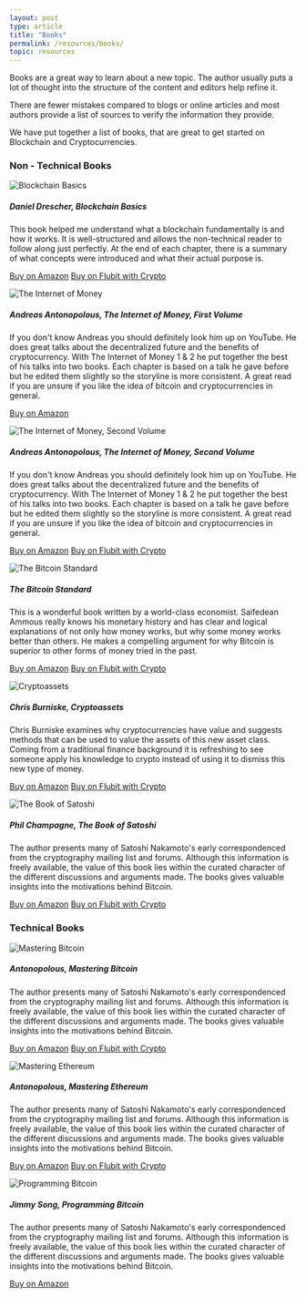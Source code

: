 ```yaml
---
layout: post
type: article
title: "Books"
permalink: /resources/books/
topic: resources
---
```


Books are a great way to learn about a new topic. The author usually puts a lot of thought into the structure of the content and editors help refine it.

There are fewer mistakes compared to blogs or online articles and most authors provide a list of sources to verify the information they provide.

We have put together a list of books, that are great to get started on Blockchain and Cryptocurrencies.

### Non - Technical Books

<div class="row mt-5">
    <div class="col-md-3">
        <img src="https://images-na.ssl-images-amazon.com/images/I/51hznz78ZHL._SX331_BO1,204,203,200_.jpg" alt="Blockchain Basics" />
    </div>
    <div class="col-md-9">
        <h5>Daniel Drescher, Blockchain Basics</h5>
        <p>
            This book helped me understand what a blockchain fundamentally is and how it works. It is well-structured and allows the non-technical reader to follow along just perfectly. At the end of each chapter, there is a summary of what concepts were introduced and what their actual purpose is.
        </p>
        <p class="mt-5">
            <a class="btn btn-info mb-2 mr-2" href="https://www.amazon.com/Blockchain-Basics-Non-Technical-Introduction-Steps-dp-1484226038/dp/1484226038/ref=mt_paperback?_encoding=UTF8&me=&qid=" target="_blank">Buy on Amazon</a>
            <a class="btn btn-info mb-2" href="https://flubit.com/shop/p/blockchain-basics-a-non-technical-introduction-in-25-steps/FL6Y34733" target="_blank">Buy on Flubit with Crypto</a>
        </p>
    </div>
</div>


<div class="row mt-5">
    <div class="col-md-3">
        <img src="https://images-na.ssl-images-amazon.com/images/I/41Sd-xsaKOL._SX331_BO1,204,203,200_.jpg" alt="The Internet of Money" />
    </div>
    <div class="col-md-9">
        <h5>Andreas Antonopolous, The Internet of Money, First Volume</h5>
        <p>
            If you don't know Andreas you should definitely look him up on YouTube. He does great talks about the decentralized future and the benefits of cryptocurrency. With The Internet of Money 1 & 2 he put together the best of his talks into two books. Each chapter is based on a talk he gave before but he edited them slightly so the storyline is more consistent. A great read if you are unsure if you like the idea of bitcoin and cryptocurrencies in general.
        </p>
        <p class="mt-5">
            <a class="btn btn-info" href="https://www.amazon.com/Internet-Money-Andreas-M-Antonopoulos/dp/1537000454/ref=sr_1_1?keywords=the+internet+of+money&qid=1551529472&s=books&sr=1-1" target="_blank">Buy on Amazon</a>
        </p>
    </div>
</div>


<div class="row mt-5">
    <div class="col-md-3">
        <img src="https://images-na.ssl-images-amazon.com/images/I/4137Zf9hIaL._SX331_BO1,204,203,200_.jpg" alt="The Internet of Money, Second Volume" />
    </div>
    <div class="col-md-9">
        <h5>Andreas Antonopolous, The Internet of Money, Second Volume</h5>
        <p>
            If you don't know Andreas you should definitely look him up on YouTube. He does great talks about the decentralized future and the benefits of cryptocurrency. With The Internet of Money 1 & 2 he put together the best of his talks into two books. Each chapter is based on a talk he gave before but he edited them slightly so the storyline is more consistent. A great read if you are unsure if you like the idea of bitcoin and cryptocurrencies in general.
        </p>
        <p class="mt-5">
            <a class="btn btn-info mb-2 mr-2" href="https://www.amazon.com/Internet-Money-Andreas-M-Antonopoulos/dp/194791006X/ref=sr_1_4?keywords=the+internet+of+money&qid=1551529721&s=gateway&sr=8-4" target="_blank">Buy on Amazon</a>
            <a class="btn btn-info mb-2" href="https://flubit.com/shop/p/the-internet-of-money-volume-two-a-collection-of-talks-by-andreas-m-antonopoulos/FLXWDQ2WV" target="_blank">Buy on Flubit with Crypto</a>
        </p>
    </div>
</div>


<div class="row mt-5">
    <div class="col-md-3">
        <img src="https://images-na.ssl-images-amazon.com/images/I/41OkyX3WhLL._SX329_BO1,204,203,200_.jpg" alt="The Bitcoin Standard" />
    </div>
    <div class="col-md-9">
        <h5>The Bitcoin Standard</h5>
        <p>
            This is a wonderful book written by a world-class economist. Saifedean Ammous really knows his monetary history and has clear and logical explanations of not only how money works, but why some money works better than others. He makes a compelling argument for why Bitcoin is superior to other forms of money tried in the past.
        </p>
        <p class="mt-5">
            <a class="btn btn-info mb-2 mr-2" href="https://www.amazon.com/Bitcoin-Standard-Decentralized-Alternative-Central/dp/1119473861/ref=sr_1_2?crid=2D2K012DSQLXB&keywords=the+bitcoin+standard&qid=1551529810&s=gateway&sprefix=the+bitcoin%2Caps%2C276&sr=8-2" target="_blank">Buy on Amazon</a>
            <a class="btn btn-info mb-2" href="https://flubit.com/shop/p/the-bitcoin-standard/FLEQ6E1L4" target="_blank">Buy on Flubit with Crypto</a>
        </p>
    </div>
</div>


<div class="row mt-5">
    <div class="col-md-3">
        <img src="https://images-na.ssl-images-amazon.com/images/I/516Bh1Rn8RL._SX346_BO1,204,203,200_.jpg" alt="Cryptoassets" />
    </div>
    <div class="col-md-9">
        <h5>Chris Burniske, Cryptoassets</h5>
        <p>
            Chris Burniske examines why cryptocurrencies have value and suggests methods that can be used to value the assets of this new asset class. Coming from a traditional finance background it is refreshing to see someone apply his knowledge to crypto instead of using it to dismiss this new type of money.
        </p>
        <p class="mt-5">
            <a class="btn btn-info mb-2 mr-2" href="https://www.amazon.com/Cryptoassets-Innovative-Investors-Bitcoin-Beyond/dp/1260026671/ref=sr_1_2?crid=3JQ6DMSFL0J4&keywords=crypto+assets&qid=1551529904&s=books&sprefix=crypto+ass%2Caps%2C256&sr=1-2" target="_blank">Buy on Amazon</a>
            <a class="btn btn-info mb-2" href="https://flubit.com/shop/p/cryptoassets-the-innovative-investors-guide-to-bitcoin-and-beyond/FL3Y6817L" target="_blank">Buy on Flubit with Crypto</a>
        </p>
    </div>
</div>


<div class="row mt-5">
    <div class="col-md-3">
        <img src="https://images-na.ssl-images-amazon.com/images/I/51jSwQ46ngL._SX331_BO1,204,203,200_.jpg" alt="The Book of Satoshi" />
    </div>
    <div class="col-md-9">
        <h5>Phil Champagne, The Book of Satoshi</h5>
        <p>
            The author presents many of Satoshi Nakamoto's early correspondenced from the cryptography mailing list and forums. Although this information is freely available, the value of this book lies within the curated character of the different discussions and arguments made. The books gives valuable insights into the motivations behind Bitcoin.
        </p>
        <p class="mt-5">
            <a class="btn btn-info mb-2 mr-2" href="https://www.amazon.com/Book-Satoshi-Collected-Writings-Nakamoto/dp/0996061312/ref=sr_1_1?crid=22S3BTHX5YXBX&keywords=the+book+of+satoshi&qid=1551530638&s=books&sprefix=The+book+of+sa%2Cstripbooks-intl-ship%2C262&sr=1-1" target="_blank">Buy on Amazon</a>
            <a class="btn btn-info mb-2" href="https://flubit.com/shop/p/the-book-of-satoshi-the-collected-writings-of-bitcoin-creator-satoshi/FL4V87DLQ" target="_blank">Buy on Flubit with Crypto</a>
        </p>
    </div>
</div>



<h3 class="mt-5">Technical Books</h3>



<div class="row mt-5">
    <div class="col-md-3">
        <img src="https://images-na.ssl-images-amazon.com/images/I/51nnYGq964L._SX381_BO1,204,203,200_.jpg" alt="Mastering Bitcoin" />
    </div>
    <div class="col-md-9">
        <h5>Antonopolous, Mastering Bitcoin</h5>
        <p>
            The author presents many of Satoshi Nakamoto's early correspondenced from the cryptography mailing list and forums. Although this information is freely available, the value of this book lies within the curated character of the different discussions and arguments made. The books gives valuable insights into the motivations behind Bitcoin.
        </p>
        <p class="mt-5">
            <a class="btn btn-info mb-2 mr-2" href="https://www.amazon.com/Mastering-Bitcoin-Programming-Open-Blockchain-dp-1491954388/dp/1491954388/ref=mt_paperback?_encoding=UTF8&me=&qid=" target="_blank">Buy on Amazon</a>
            <a class="btn btn-info mb-2" href="https://flubit.com/shop/p/mastering-bitcoin-unlocking-digital-cryptocurrencies/FLOVDQ33" target="_blank">Buy on Flubit with Crypto</a>
        </p>
    </div>
</div>


<div class="row mt-5">
    <div class="col-md-3">
        <img src="https://images-na.ssl-images-amazon.com/images/I/51X3VeaAZnL._SX379_BO1,204,203,200_.jpg" alt="Mastering Ethereum" />
    </div>
    <div class="col-md-9">
        <h5>Antonopolous, Mastering Ethereum</h5>
        <p>
            The author presents many of Satoshi Nakamoto's early correspondenced from the cryptography mailing list and forums. Although this information is freely available, the value of this book lies within the curated character of the different discussions and arguments made. The books gives valuable insights into the motivations behind Bitcoin.
        </p>
        <p class="mt-5">
            <a class="btn btn-info mb-2 mr-2" href="https://www.amazon.com/Mastering-Ethereum-Building-Smart-Contracts/dp/1491971940/ref=sr_1_3?ie=UTF8&qid=1551123028&sr=8-3&keywords=Mastering+Ethereum%3A" target="_blank">Buy on Amazon</a>
            <a class="btn btn-info mb-2" href="https://flubit.com/shop/p/mastering-ethereum/FL370J9KM" target="_blank">Buy on Flubit with Crypto</a>
        </p>
    </div>
</div>


<div class="row mt-5">
    <div class="col-md-3">
        <img src="https://images-na.ssl-images-amazon.com/images/I/51xIk1-r0vL._SX379_BO1,204,203,200_.jpg" alt="Programming Bitcoin" />
    </div>
    <div class="col-md-9">
        <h5>Jimmy Song, Programming Bitcoin</h5>
        <p>
            The author presents many of Satoshi Nakamoto's early correspondenced from the cryptography mailing list and forums. Although this information is freely available, the value of this book lies within the curated character of the different discussions and arguments made. The books gives valuable insights into the motivations behind Bitcoin.
        </p>
        <p class="mt-5">
            <a class="btn btn-info" href="https://www.amazon.com/Programming-Bitcoin-Learn-Program-Scratch-dp-1492031496/dp/1492031496/ref=mt_paperback?_encoding=UTF8&me=&qid=" target="_blank">Buy on Amazon</a>
        </p>
    </div>
</div>


